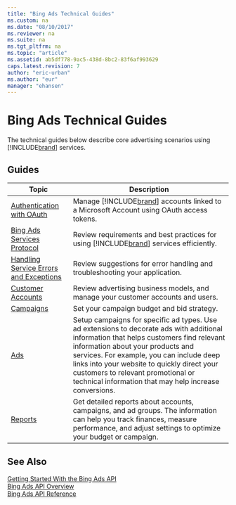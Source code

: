 ```yaml
---
title: "Bing Ads Technical Guides"
ms.custom: na
ms.date: "08/10/2017"
ms.reviewer: na
ms.suite: na
ms.tgt_pltfrm: na
ms.topic: "article"
ms.assetid: ab5df778-9ac5-438d-8bc2-83f6af993629
caps.latest.revision: 7
author: "eric-urban"
ms.author: "eur"
manager: "ehansen"
---
```

# Bing Ads Technical Guides
The technical guides below describe core advertising scenarios using [!INCLUDE[brand](../guides/includes/brand.md)] services.

## Guides

|Topic|Description|
|---------|---------------|
|[Authentication with OAuth](../guides/authentication-with-oauth.md)|Manage [!INCLUDE[brand](../guides/includes/brand.md)] accounts linked to a Microsoft Account using OAuth access tokens.|
|[Bing Ads Services Protocol](../guides/bing-ads-services-protocol.md)|Review requirements and best practices for using [!INCLUDE[brand](../guides/includes/brand.md)] services efficiently.|
|[Handling Service Errors and Exceptions](../guides/handling-service-errors-and-exceptions.md)|Review suggestions for error handling and troubleshooting your application.|
|[Customer Accounts](../guides/customer-accounts.md)|Review advertising business models, and manage your customer accounts and users.|
|[Campaigns](../guides/campaigns.md)|Set your campaign budget and bid strategy.|
|[Ads](../guides/ads.md)|Setup campaigns for specific ad types. Use ad extensions to decorate ads with additional information that helps customers find relevant information about your products and services. For example, you can include deep links into your website to quickly direct your customers to relevant promotional or technical information that may help increase conversions.|
|[Reports](../guides/reports.md)|Get detailed reports about accounts, campaigns, and ad groups. The information can help you track finances, measure performance, and adjust settings to optimize your budget or campaign.|

## See Also
[Getting Started With the Bing Ads API](../Topic/Getting%20Started%20With%20the%20Bing%20Ads%20API.md)  
[Bing Ads API Overview](../Topic/Bing%20Ads%20API%20Overview.md)  
[Bing Ads API Reference](../Topic/Bing%20Ads%20API%20Reference.md)  


